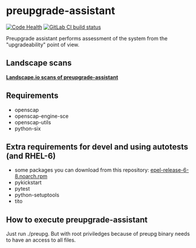 # preupgrade-assistant

[![Code Health](https://landscape.io/github/phracek/preupgrade-assistant/master/landscape.svg?style=flat)](https://landscape.io/github/phracek/preupgrade-assistant/master) [![GitLab CI build status](https://gitlab.com/phracek/Preupgrade-assistant/badges/master/build.svg)](https://gitlab.com/phracek/Preupgrade-assistant/commits/master)

Preupgrade assistant performs assessment of the system from the "upgradeability" point of view.

## Landscape scans

[**Landscape.io scans of preupgrade-assistant**](https://landscape.io/github/phracek/preupgrade-assistant/)

## Requirements

- openscap
- openscap-engine-sce
- openscap-utils
- python-six

## Extra requirements for devel and using autotests (and RHEL-6)
- some packages you can download from this repository: [epel-release-6-8.noarch.rpm](http://dl.fedoraproject.org/pub/epel/6/x86_64/epel-release-6-8.noarch.rpm)
- pykickstart
- pytest
- python-setuptools
- tito

## How to execute preupgrade-assistant

Just run ./preupg. But with root priviledges because of preupg binary needs to have an access to all files.
